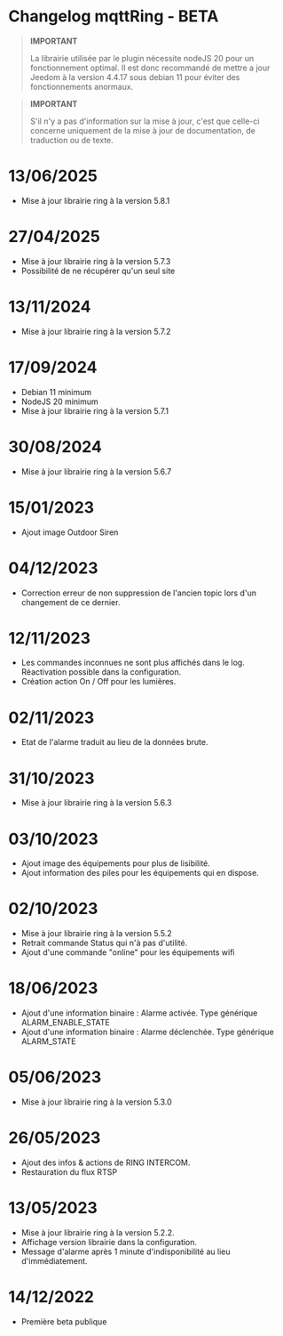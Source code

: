 # Changelog mqttRing - BETA

>**IMPORTANT**
>
>La librairie utilisée par le plugin nécessite nodeJS 20 pour un fonctionnement optimal.
>Il est donc recommandé de mettre a jour Jeedom à la version 4.4.17 sous debian 11 pour éviter des fonctionnements anormaux.

>**IMPORTANT**
>
>S'il n'y a pas d'information sur la mise à jour, c'est que celle-ci concerne uniquement de la mise à jour de documentation, de traduction ou de texte.

# 13/06/2025
- Mise à jour librairie ring à la version 5.8.1

# 27/04/2025
- Mise à jour librairie ring à la version 5.7.3
- Possibilité de ne récupérer qu'un seul site

# 13/11/2024
- Mise à jour librairie ring à la version 5.7.2

# 17/09/2024
- Debian 11 minimum
- NodeJS 20 minimum
- Mise à jour librairie ring à la version 5.7.1

# 30/08/2024
- Mise à jour librairie ring à la version 5.6.7

# 15/01/2023
- Ajout image Outdoor Siren

# 04/12/2023
- Correction erreur de non suppression de l'ancien topic lors d'un changement de ce dernier.

# 12/11/2023
- Les commandes inconnues ne sont plus affichés dans le log. Réactivation possible dans la configuration.
- Création action On / Off pour les lumières.

# 02/11/2023
- Etat de l'alarme traduit au lieu de la données brute.

# 31/10/2023
- Mise à jour librairie ring à la version 5.6.3

# 03/10/2023
- Ajout image des équipements pour plus de lisibilité.
- Ajout information des piles pour les équipements qui en dispose.

# 02/10/2023
- Mise à jour librairie ring à la version 5.5.2
- Retrait commande Status qui n'à pas d'utilité.
- Ajout d'une commande "online" pour les équipements wifi

# 18/06/2023
- Ajout d'une information binaire : Alarme activée. Type générique ALARM_ENABLE_STATE
- Ajout d'une information binaire : Alarme déclenchée. Type générique ALARM_STATE

# 05/06/2023
- Mise à jour librairie ring à la version 5.3.0

# 26/05/2023
- Ajout des infos & actions de RING INTERCOM.
- Restauration du flux RTSP

# 13/05/2023
- Mise à jour librairie ring à la version 5.2.2.
- Affichage version librairie dans la configuration.
- Message d'alarme après 1 minute d'indisponibilité au lieu d'immédiatement.

# 14/12/2022
- Première beta publique
